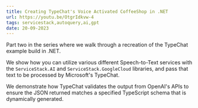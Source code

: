 ```yaml
---
title: Creating TypeChat's Voice Activated CoffeeShop in .NET
url: https://youtu.be/OtgrIdkvw-4
tags: servicestack,autoquery,ai,gpt
date: 20-09-2023
---
```


Part two in the series where we walk through a recreation of the TypeChat example build in .NET. 

We show how you can utilize various different Speech-to-Text services with the `ServiceStack.AI` and 
`ServiceStack.GoogleCloud` libraries, and pass that text to be processed by Microsoft's TypeChat. 

We demonstrate how TypeChat validates the output from OpenAI's APIs to ensure the JSON returned matches a specified 
TypeScript schema that is dynamically generated.